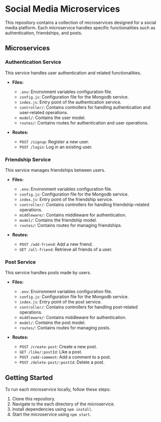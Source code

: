 # Social Media Microservices

This repository contains a collection of microservices designed for a social media platform. Each microservice handles specific functionalities such as authentication, friendships, and posts.

## Microservices

### Authentication Service

This service handles user authentication and related functionalities.

- **Files:**
  - `.env`: Environment variables configuration file.
  - `config.js`: Configuration file for the Mongodb service.
  - `index.js`: Entry point of the authentication service.
  - `controller/`: Contains controllers for handling authentication and user-related operations.
  - `model/`: Contains the user model.
  - `routes/`: Contains routes for authentication and user operations.

- **Routes:**
  - `POST /signup`: Register a new user.
  - `POST /login`: Log in an existing user.

### Friendship Service

This service manages friendships between users.

- **Files:**
  - `.env`: Environment variables configuration file.
  - `config.js`: Configuration file for the Mongodb service.
  - `index.js`: Entry point of the friendship service.
  - `controller/`: Contains controllers for handling friendship-related operations.
  - `middleware/`: Contains middleware for authentication.
  - `model/`: Contains the friendship model.
  - `routes/`: Contains routes for managing friendships.
 
- **Routes:**
  - `POST /add-friend`: Add a new friend.
  - `GET /all-friend`: Retrieve all friends of a user.

### Post Service

This service handles posts made by users.

- **Files:**
  - `.env`: Environment variables configuration file.
  - `config.js`: Configuration file for the Mongodb service.
  - `index.js`: Entry point of the post service.
  - `controller/`: Contains controllers for handling post-related operations.
  - `middleware/`: Contains middleware for authentication.
  - `model/`: Contains the post model.
  - `routes/`: Contains routes for managing posts.
 
- **Routes:**
  - `POST /create-post`: Create a new post.
  - `GET /like/:postId`: Like a post.
  - `POST /add-comment`: Add a comment to a post.
  - `POST /delete-post/:postId`: Delete a post.


## Getting Started

To run each microservice locally, follow these steps:

1. Clone this repository.
2. Navigate to the each directory of the microservice.
3. Install dependencies using `npm install`.
4. Start the microservice using `npm start`.


